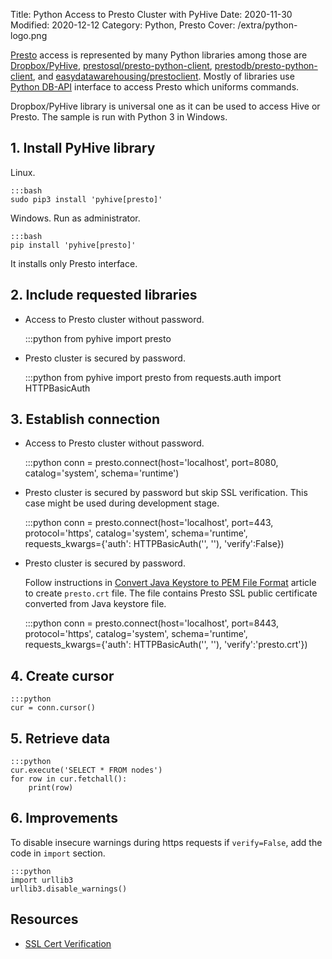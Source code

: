 Title: Python Access to Presto Cluster with PyHive
Date: 2020-11-30
Modified: 2020-12-12
Category: Python, Presto
Cover: /extra/python-logo.png

[Presto](https://prestosql.io/) access is represented by many Python libraries among those are [Dropbox/PyHive](https://github.com/dropbox/PyHive), [prestosql/presto-python-client](https://github.com/prestosql/presto-python-client), [prestodb/presto-python-client](https://github.com/prestodb/presto-python-client), and [easydatawarehousing/prestoclient](https://github.com/easydatawarehousing/prestoclient). Mostly of libraries use [Python DB-API](https://www.python.org/dev/peps/pep-0249/) interface to access Presto which uniforms commands.

Dropbox/PyHive library is universal one as it can be used to access Hive or Presto. The sample is run with Python 3 in Windows.

## 1. Install PyHive library

Linux.

    :::bash
    sudo pip3 install 'pyhive[presto]'

Windows. Run as administrator.

    :::bash
    pip install 'pyhive[presto]'

It installs only Presto interface.

## 2. Include requested libraries

   * Access to Presto cluster without password.

        :::python
        from pyhive import presto

   * Presto cluster is secured by password.

        :::python
        from pyhive import presto
        from requests.auth import HTTPBasicAuth

## 3. Establish connection

   * Access to Presto cluster without password.

        :::python
        conn = presto.connect(host='localhost',
                                port=8080,
                                catalog='system',
                                schema='runtime')

   * Presto cluster is secured by password but skip SSL verification. This case might be used during development stage.

        :::python
        conn = presto.connect(host='localhost',
                              port=443,
                              protocol='https',
                              catalog='system',
                              schema='runtime',
                              requests_kwargs={'auth': HTTPBasicAuth('<user name>', '<password>'),
                                               'verify':False})

   * Presto cluster is secured by password.

      Follow instructions in [Convert Java Keystore to PEM File Format]({filename}/articles/convert-java-keystore-pem-file-format.md) article to create `presto.crt` file. The file contains Presto SSL public certificate converted from Java keystore file.

        :::python
        conn = presto.connect(host='localhost',
                              port=8443,
                              protocol='https',
                              catalog='system',
                              schema='runtime',
                              requests_kwargs={'auth': HTTPBasicAuth('<user name>', '<password>'),
                                               'verify':'presto.crt'})


## 4. Create cursor

    :::python
    cur = conn.cursor()


## 5. Retrieve data

    :::python
    cur.execute('SELECT * FROM nodes')
    for row in cur.fetchall():
        print(row)

## 6. Improvements

To disable insecure warnings during https requests if `verify=False`, add the code in `import` section.

    :::python
    import urllib3
    urllib3.disable_warnings()

## Resources
* [SSL Cert Verification](https://2.python-requests.org/en/master/user/advanced/#ssl-cert-verification)
